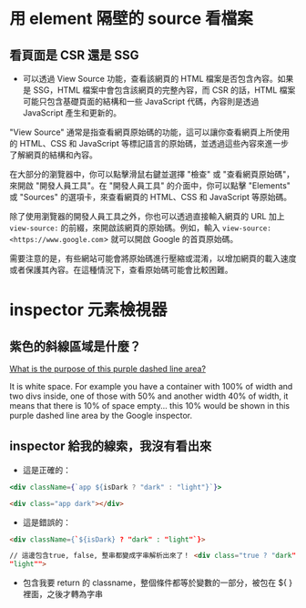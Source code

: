 # 用 element 隔壁的 source 看檔案

## 看頁面是 CSR 還是 SSG

- 可以透過 View Source 功能，查看該網頁的 HTML 檔案是否包含內容。如果是 SSG，HTML 檔案中會包含該網頁的完整內容，而 CSR 的話，HTML 檔案可能只包含基礎頁面的結構和一些 JavaScript 代碼，內容則是透過 JavaScript 產生和更新的。

"View Source" 通常是指查看網頁原始碼的功能，這可以讓你查看網頁上所使用的 HTML、CSS 和 JavaScript 等標記語言的原始碼，並透過這些內容來進一步了解網頁的結構和內容。

在大部分的瀏覽器中，你可以點擊滑鼠右鍵並選擇 "檢查" 或 "查看網頁原始碼"，來開啟 "開發人員工具"。在 "開發人員工具" 的介面中，你可以點擊 "Elements" 或 "Sources" 的選項卡，來查看網頁的 HTML、CSS 和 JavaScript 等原始碼。

除了使用瀏覽器的開發人員工具之外，你也可以透過直接輸入網頁的 URL 加上 `view-source:` 的前綴，來開啟該網頁的原始碼。例如，輸入 `view-source:<https://www.google.com`> 就可以開啟 Google 的首頁原始碼。

需要注意的是，有些網站可能會將原始碼進行壓縮或混淆，以增加網頁的載入速度或者保護其內容。在這種情況下，查看原始碼可能會比較困難。

# inspector 元素檢視器

## 紫色的斜線區域是什麼？

[What is the purpose of this purple dashed line area?](https://stackoverflow.com/questions/67252231/what-is-the-purpose-of-this-purple-dashed-line-area)

It is white space. For example you have a container with 100% of width and two divs inside, one of those with 50% and another width 40% of width, it means that there is 10% of space empty... this 10% would be shown in this purple dashed line area by the Google inspector.

## inspector 給我的線索，我沒有看出來

- 這是正確的：

```jsx
<div className={`app ${isDark ? "dark" : "light"}`}>
```

```html
<div class="app dark"></div>
```

- 這是錯誤的：

```html
<div className={`${isDark} ? "dark" : "light"`}>
```

```html
// 這邊包含true, false, 整串都變成字串解析出來了！ <div class="true ? "dark" :
"light"">
```

- 包含我要 return 的 classname，整個條件都等於變數的一部分，被包在 ${ } 裡面，之後才轉為字串
